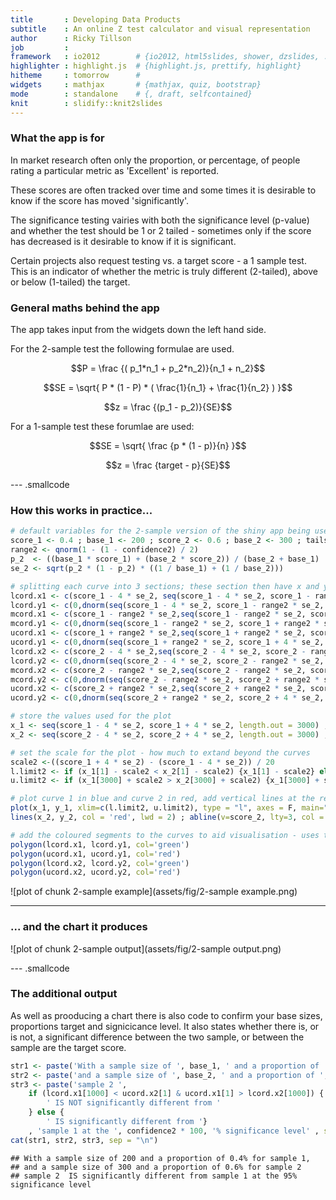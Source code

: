 ```yaml
---
title       : Developing Data Products
subtitle    : An online Z test calculator and visual representation
author      : Ricky Tillson
job         : 
framework   : io2012        # {io2012, html5slides, shower, dzslides, ...}
highlighter : highlight.js  # {highlight.js, prettify, highlight}
hitheme     : tomorrow      # 
widgets     : mathjax       # {mathjax, quiz, bootstrap}
mode        : standalone    # {, draft, selfcontained}
knit        : slidify::knit2slides
--- 
```


### What the app is for

In market research often only the proportion, or percentage, of people rating a particular metric as 'Excellent' is reported.

These scores are often tracked over time and some times it is desirable to know if the score has moved 'significantly'.

The significance testing vairies with both the significance level (p-value) and whether the test should be 1 or 2 tailed - sometimes only if the score has decreased is it desirable to know if it is significant.

Certain projects also request testing vs. a target score - a 1 sample test. This is an indicator of whether the metric is truly different (2-tailed), above or below (1-tailed) the target.


### General maths behind the app

The app takes input from the widgets down the left hand side.

For the 2-sample test the following formulae are used.

$$P = \frac {( p_1*n_1 + p_2*n_2)}{n_1 + n_2}$$

$$SE = \sqrt{ P * (1 - P) * ( \frac{1}{n_1} + \frac{1}{n_2} ) }$$

$$z = \frac {(p_1 - p_2)}{SE}$$

For a 1-sample test these forumlae are used:

$$SE = \sqrt{ \frac {p * (1 - p)}{n} }$$

$$z = \frac {target - p}{SE}$$

--- .smallcode

### How this works in practice...

```r
# default variables for the 2-sample version of the shiny app being used here
score_1 <- 0.4 ; base_1 <- 200 ; score_2 <- 0.6 ; base_2 <- 300 ; tails2 <- 2 ; confidence2 <- 0.95
range2 <- qnorm(1 - (1 - confidence2) / 2)
p_2  <- ((base_1 * score_1) + (base_2 * score_2)) / (base_2 + base_1)
se_2 <- sqrt(p_2 * (1 - p_2) * ((1 / base_1) + (1 / base_2)))

# splitting each curve into 3 sections; these section then have x and y co-ordinates calculated
lcord.x1 <- c(score_1 - 4 * se_2, seq(score_1 - 4 * se_2, score_1 - range2 * se_2, length.out = 1000), score_1 - range2 * se_2) 
lcord.y1 <- c(0,dnorm(seq(score_1 - 4 * se_2, score_1 - range2 * se_2, length.out = 1000), score_1, se_2),0) 
mcord.x1 <- c(score_1 - range2 * se_2,seq(score_1 - range2 * se_2, score_1 + range2 * se_2 , length.out = 1000),score_1 + range2 * se_2)
mcord.y1 <- c(0,dnorm(seq(score_1 - range2 * se_2, score_1 + range2 * se_2, length.out = 1000), score_1, se_2),0)
ucord.x1 <- c(score_1 + range2 * se_2,seq(score_1 + range2 * se_2, score_1 + 4 * se_2, length.out = 1000),score_1 + 4 * se_2) 
ucord.y1 <- c(0,dnorm(seq(score_1 + range2 * se_2, score_1 + 4 * se_2, length.out = 1000), score_1, se_2),0)      
lcord.x2 <- c(score_2 - 4 * se_2,seq(score_2 - 4 * se_2, score_2 - range2 * se_2, length.out = 1000),score_2 - range2 * se_2) 
lcord.y2 <- c(0,dnorm(seq(score_2 - 4 * se_2, score_2 - range2 * se_2, length.out = 1000), score_2, se_2),0) 
mcord.x2 <- c(score_2 - range2 * se_2,seq(score_2 - range2 * se_2, score_2 + range2 * se_2 , length.out = 1000),score_2 + range2 * se_2)
mcord.y2 <- c(0,dnorm(seq(score_2 - range2 * se_2, score_2 + range2 * se_2, length.out = 1000), score_2, se_2),0)
ucord.x2 <- c(score_2 + range2 * se_2,seq(score_2 + range2 * se_2, score_2 + 4 * se_2, length.out = 1000),score_2 + 4 * se_2) 
ucord.y2 <- c(0,dnorm(seq(score_2 + range2 * se_2, score_2 + 4 * se_2, length.out = 1000), score_2, se_2),0)

# store the values used for the plot
x_1 <- seq(score_1 - 4 * se_2, score_1 + 4 * se_2, length.out = 3000) ; y_1 <- dnorm(x_1, score_1, se_2)
x_2 <- seq(score_2 - 4 * se_2, score_2 + 4 * se_2, length.out = 3000) ; y_2 <- dnorm(x_2, score_2, se_2)

# set the scale for the plot - how much to extand beyond the curves
scale2 <-((score_1 + 4 * se_2) - (score_1 - 4 * se_2)) / 20
l.limit2 <- if (x_1[1] - scale2 < x_2[1] - scale2) {x_1[1] - scale2} else {x_2[1] - scale2}  
u.limit2 <- if (x_1[3000] + scale2 > x_2[3000] + scale2) {x_1[3000] + scale2} else {x_2[3000] + scale2} 

# plot curve 1 in blue and curve 2 in red, add vertical lines at the relevenet means. The x-axis is scaled to minimize space around the curves
plot(x_1, y_1, xlim=c(l.limit2, u.limit2), type = "l", axes = F, main="", xlab = "", ylab = "", col = 'blue', lwd = 2) ; abline(v=score_1, lty=3, col = 'blue', lwd = 2)
lines(x_2, y_2, col = 'red', lwd = 2) ; abline(v=score_2, lty=3, col = 'red', lwd = 2)

# add the coloured segments to the curves to aid visualisation - uses the sections calculated above
polygon(lcord.x1, lcord.y1, col='green')
polygon(ucord.x1, ucord.y1, col='red')
polygon(lcord.x2, lcord.y2, col='green')
polygon(ucord.x2, ucord.y2, col='red')
```

![plot of chunk 2-sample example](assets/fig/2-sample example.png) 


--- 

### ... and the chart it produces
![plot of chunk 2-sample output](assets/fig/2-sample output.png) 


--- .smallcode

### The additional output

As well as prooducing a chart there is also code to confirm your base sizes, proportions target and signicicance level. It also states whether there is, or is not, a significant difference between the two sample, or between the sample are the target score.


```r
str1 <- paste('With a sample size of ', base_1, ' and a proportion of ', score_1, '% for sample 1,', sep = "")
str2 <- paste('and a sample size of ', base_2, ' and a proportion of ', score_2, '% for sample 2', sep = "")
str3 <- paste('sample 2 ',
    if (lcord.x1[1000] < ucord.x2[1] & ucord.x1[1] > lcord.x2[1000]) {
        ' IS NOT significantly different from '
    } else {
        ' IS significantly different from '}
    , 'sample 1 at the ', confidence2 * 100, '% significance level' , sep="")
cat(str1, str2, str3, sep = "\n")
```

```
## With a sample size of 200 and a proportion of 0.4% for sample 1,
## and a sample size of 300 and a proportion of 0.6% for sample 2
## sample 2  IS significantly different from sample 1 at the 95% significance level
```


